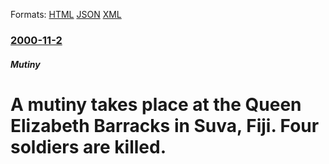 
Formats: [HTML](/news/2000/11/2/a-mutiny-takes-place-at-the-queen-elizabeth-barracks-in-suva-fiji-four-soldiers-are-killed.html)  [JSON](/news/2000/11/2/a-mutiny-takes-place-at-the-queen-elizabeth-barracks-in-suva-fiji-four-soldiers-are-killed.json)  [XML](/news/2000/11/2/a-mutiny-takes-place-at-the-queen-elizabeth-barracks-in-suva-fiji-four-soldiers-are-killed.xml)  

### [2000-11-2](/news/2000/11/2/index.md)

##### Mutiny
# A mutiny takes place at the Queen Elizabeth Barracks in Suva, Fiji. Four soldiers are killed.



